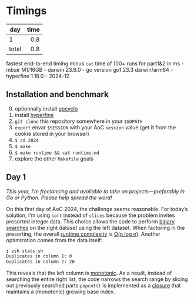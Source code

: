# Timings

| day | time |
|-----|-----:|
| 1 | 0.8 |
| total | 0.8 |

fastest end-to-end timing minus `cat` time of 100+ runs for part1&2 in ms - mbair M1/16GB - darwin 23.6.0 - go version go1.23.3 darwin/arm64 - hyperfine 1.18.0 - 2024-12

## Installation and benchmark

0. optionnally install [gocyclo](https://github.com/fzipp/gocyclo)
1. install [hyperfine](https://github.com/sharkdp/hyperfine)
2. `git clone` this repository somewhere in your `$GOPATH`
3. `export` envar `$SESSION` with your AoC `session` value (get it from the cookie stored in your browser)
4. `$ cd 2024`
5. `$ make`
6. `$ make runtime && cat runtime.md`
7. explore the other `Makefile` goals

## Day 1

*This year, I’m freelancing and available to take on projects—preferably in Go or Python. Please help spread the word!*

On this first day of AoC 2024, the challenge seems reasonable. For today’s solution, I’m using `sort` instead of `slices` because the problem invites presorted integer data. This choice allows the code to perform [binary searches](https://en.wikipedia.org/wiki/Binary_search) on the right dataset using the left dataset. When factoring in the presorting, the overall [runtime complexity](https://en.wikipedia.org/wiki/Time_complexity) is [O(n log n)](https://go.dev/src/sort/sort.go). Another optimization comes from the data itself:

```bash
❯ zsh stats.sh
Duplicates in column 1: 0
Duplicates in column 2: 20
```

This reveals that the left column is [monotonic](https://en.wikipedia.org/wiki/Monotonic_function). As a result, instead of searching the entire right list, the code narrows the search range by slicing out previously searched parts:`popcnt()` is implemented as a [closure](https://en.wikipedia.org/wiki/Closure_(computer_programming)) that maintains a (monotonic) growing base index.
